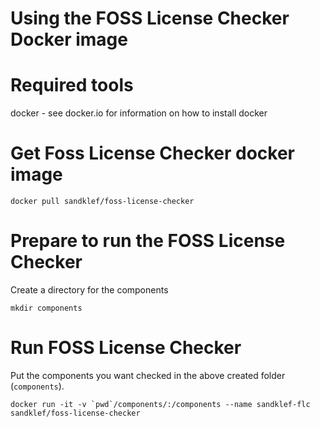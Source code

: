 # Using the FOSS License Checker Docker image

# Required tools

docker - see docker.io for information on how to install docker

# Get Foss License Checker docker image

```
docker pull sandklef/foss-license-checker
```

# Prepare to run the FOSS License Checker

Create a directory for the components

```
mkdir components
```

# Run FOSS License Checker

Put the components you want checked in the above created folder (```components```).

```
docker run -it -v `pwd`/components/:/components --name sandklef-flc sandklef/foss-license-checker 
```
